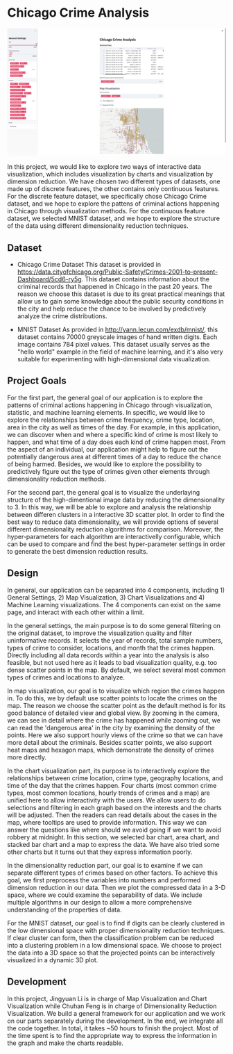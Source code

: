 # Chicago Crime Analysis

![A screenshot of your application. Could be a GIF.](main.png)

In this project, we would like to explore two ways of interactive data visualization, which includes visualization by charts and visualization by dimension reduction. We have chosen two different types of datasets, one made up of discrete features, the other contains only continuous features. For the discrete feature dataset, we specifically chose Chicago Crime dataset, and we hope to explore the pattens of criminal actions happening in Chicago through visualization methods. For the continuous feature dataset, we selected MNIST dataset, and we hope to explore the structure of the data using different dimensionality reduction techniques. 

## Dataset

* Chicago Crime Dataset
This dataset is provided in https://data.cityofchicago.org/Public-Safety/Crimes-2001-to-present-Dashboard/5cd6-ry5g. This dataset contains information about the criminal records that happened in Chicago in the past 20 years. The reason we choose this dataset is due to its great practical meanings that allow us to gain some knowledge about the public security conditions in the city and help reduce the chance to be involved by predictively analyze the crime distributions. 

* MNIST Dataset
As provided in http://yann.lecun.com/exdb/mnist/, this dataset contains 70000 greyscale images of hand written digits. Each image contains 784 pixel values. This dataset usually serves as the "hello world" example in the field of machine learning, and it's also very suitable for experimenting with high-dimensional data visualization. 

## Project Goals

For the first part, the general goal of our application is to explore the patterns of criminal actions happening in Chicago through visualization, statistic, and machine learning elements. In specific, we would like to explore the relationships between crime frequency, crime type, location, area in the city as well as times of the day. For example, in this application, we can discover when and where a specific kind of crime is most likely to happen, and what time of a day does each kind of crime happen most. From the aspect of an individual, our application might help to figure out the potentially dangerous area at different times of a day to reduce the chance of being harmed. Besides, we would like to explore the possibility to predictively figure out the type of crimes given other elements through dimensionality reduction methods.

For the second part, the general goal is to visualize the underlaying structure of the high-dimentional image data by reducing the dimensionality to 3. In this way, we will be able to explore and analysis the relationship between differen clusters in a interactive 3D scatter plot. In order to find the best way to reduce data dimensionality, we will provide options of several different dimensionality reduction algorithms for comparison. Moreover, the hyper-parameters for each algorithm are interactivelly configurable, which can be used to compare and find the best hyper-parameter settings in order to generate the best dimension reduction results.

## Design

In general, our application can be separated into 4 components, including 1) General Settings, 2) Map Visualization, 3) Chart Visualizations and 4) Machine Learning visualizations. The 4 components can exist on the same page, and interact with each other within a limit. 

In the general settings, the main purpose is to do some general filtering on the original dataset, to improve the visualization quality and filter uninformative records. It selects the year of records, total sample numbers, types of crime to consider, locations, and month that the crimes happen. Directly including all data records within a year into the analysis is also feasible, but not used here as it leads to bad visualization quality, e.g. too dense scatter points in the map. By default, we select several most common types of crimes and locations to analyze.

In map visualization, our goal is to visualize which region the crimes happen in. To do this, we by default use scatter points to locate the crimes on the map. The reason we choose the scatter point as the default method is for its good balance of detailed view and global view. By zooming in the camera, we can see in detail where the crime has happened while zooming out, we can read the 'dangerous area' in the city by examining the density of the points. Here we also support hourly views of the crime so that we can have more detail about the criminals. Besides scatter points, we also support heat maps and hexagon maps, which demonstrate the density of crimes more directly.

In the chart visualization part, its purpose is to interactively explore the relationships between crime location, crime type, geography locations, and time of the day that the crimes happen. Four charts (most common crime types, most common locations, hourly trends of crimes and a map) are unified here to allow interactivity with the users. We allow users to do selections and filtering in each graph based on the interests and the charts will be adjusted. Then the readers can read details about the cases in the map, where tooltips are used to provide information. This way we can answer the questions like where should we avoid going if we want to avoid robbery at midnight. In this section, we selected bar chart, area chart, and stacked bar chart and a map to express the data. We have also tried some other charts but it turns out that they express information poorly. 

In the dimensionality reduction part, our goal is to examine if we can separate different types of crimes based on other factors. To achieve this goal, we first preprocess the variables into numbers and performed dimension reduction in our data. Then we plot the compressed data in a 3-D space, where we could examine the separability of data. We include multiple algorithms in our design to allow a more comprehensive understanding of the properties of data.

For the MNIST dataset, our goal is to find if digits can be clearly clustered in the low dimensional space with proper dimensionality reduction techniques. If clear cluster can form, then the classification problem can be reduced into a clustering problem in a low dimensional space. We choose to project the data into a 3D space so that the projected points can be interactively visualized in a dynamic 3D plot.

## Development

In this project, Jingyuan Li is in charge of Map Visualization and Chart Visualization while Chuhan Feng is in charge of Dimensionality Reduction Visualization. We build a general framework for our application and we work on our parts separately during the development. In the end, we integrate all the code together. In total, it takes ~50  hours to finish the project. Most of the time spent is to find the appropriate way to express the information in the graph and make the charts readable.